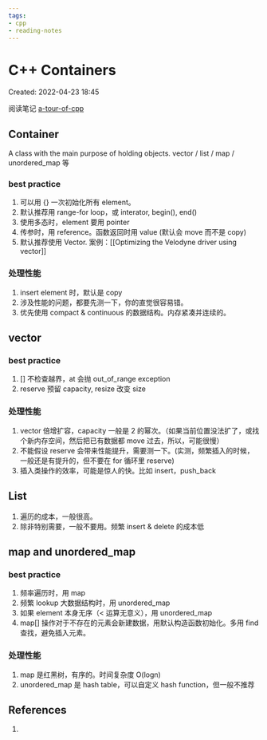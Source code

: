 ```yaml
---
tags:
- cpp
- reading-notes
---
```


# C++ Containers

Created: 2022-04-23 18:45

阅读笔记 [a-tour-of-cpp](../paper-notes/a-tour-of-cpp.md)

## Container

A class with the main purpose of holding objects. vector / list / map / unordered_map 等

### best practice

1. 可以用 {} 一次初始化所有 element。
2. 默认推荐用 range-for loop，或 interator, begin(), end()
3. 使用多态时，element 要用 pointer
4. 传参时，用 reference。函数返回时用 value (默认会 move 而不是 copy)
5. 默认推荐使用 Vector. 案例：[[Optimizing the Velodyne driver using vector]]

### 处理性能

1. insert element 时，默认是 copy
2. 涉及性能的问题，都要先测一下，你的直觉很容易错。
3. 优先使用 compact & continuous 的数据结构。内存紧凑并连续的。

## vector

### best practice

1. [] 不检查越界，at 会抛 out_of_range exception
2. reserve 预留 capacity, resize 改变 size

### 处理性能

1. vector 倍增扩容，capacity 一般是 2 的幂次。（如果当前位置没法扩了，或找个新内存空间，然后把已有数据都 move 过去，所以，可能很慢）
2. 不能假设 reserve 会带来性能提升，需要测一下。(实测，频繁插入的时候，一般还是有提升的，但不要在 for 循环里 reserve)
3. 插入类操作的效率，可能是惊人的快。比如 insert，push_back

## List

1. 遍历的成本，一般很高。
2. 除非特别需要，一般不要用。频繁 insert & delete 的成本低

## map and unordered_map

### best practice

1. 频率遍历时，用 map
2. 频繁 lookup 大数据结构时，用 unordered_map
3. 如果 element 本身无序（< 运算无意义），用  unordered_map
4. map[] 操作对于不存在的元素会新建数据，用默认构造函数初始化。多用 find 查找，避免插入元素。

### 处理性能

1. map 是红黑树，有序的。时间复杂度 O(logn)
2. unordered_map 是 hash table，可以自定义 hash function，但一般不推荐

## References

1.
